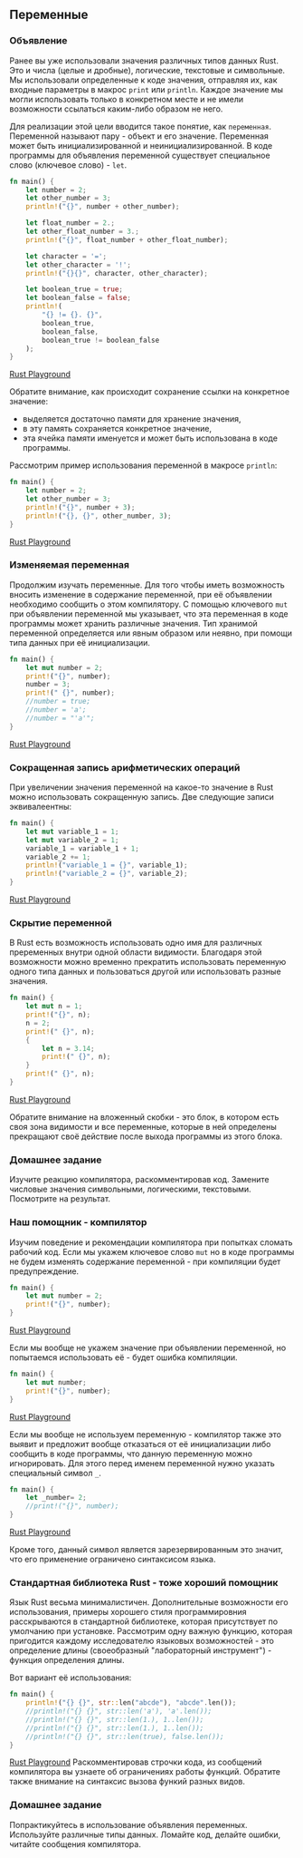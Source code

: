 ## Переменные

### Объявление

Ранее вы уже использовали значения различных типов данных Rust. Это и числа (целые 
и дробные), логические, текстовые и символьные. Мы использовали определенные к коде
значения, отправляя их, как входные параметры в макрос `print` или `println`. 
Каждое значение мы могли использовать только в конкретном месте и не имели возможности
ссылаться каким-либо образом не него. 

Для реализации этой цели вводится такое понятие, как `переменная`. Переменной называют
пару - объект и его значение. Переменная может быть инициализированной и неинициализированной.
В коде программы для объявления переменной существует специальное слово (ключевое слово) - `let`.

```rust
fn main() {
    let number = 2;
    let other_number = 3;
    println!("{}", number + other_number);

    let float_number = 2.;
    let other_float_number = 3.;
    println!("{}", float_number + other_float_number);

    let character = '=';
    let other_character = '!';
    println!("{}{}", character, other_character);

    let boolean_true = true;
    let boolean_false = false;
    println!(
        "{} != {}. {}",
        boolean_true,
        boolean_false,
        boolean_true != boolean_false
    );
}

```
[Rust Playground](https://play.rust-lang.org/?gist=5c4b6775689f23aefefccc20aae27539&version=stable&mode=debug&edition=2015)

Обратите внимание, как происходит сохранение ссылки на конкретное значение:
- выделяется достаточно памяти для хранение значения,
- в эту память сохраняется конкретное значение,
- эта ячейка памяти именуется и может быть использована в коде программы.

Рассмотрим пример использования переменной в макросе `println`:

```rust
fn main() {
    let number = 2;
    let other_number = 3;
    println!("{}", number + 3);
    println!("{}, {}", other_number, 3);
}

```
[Rust Playground](https://play.rust-lang.org/?gist=aa06d607e573b47d4b72aca80c241fbb&version=stable&mode=debug&edition=2015)

### Изменяемая переменная

Продолжим изучать переменные. Для того чтобы иметь возможность вносить изменение в содержание переменной, при её объявлении необходимо сообщить о этом компилятору. С помощью ключевого `mut` при объявлении переменной мы указывает, что эта переменная 
в коде программы может хранить различные значения. Тип хранимой переменной определяется или явным образом или неявно, при помощи 
типа данных при её инициализации.

```rust
fn main() {
    let mut number = 2;
    print!("{}", number);
    number = 3;
    print!(" {}", number);
    //number = true;
    //number = 'a';
    //number = "'a'";
}

```
[Rust Playground](https://play.rust-lang.org/?gist=b835811a58e21c1c2e67d75f1ec7c832&version=stable&mode=debug&edition=2015)

### Сокращенная запись арифметических операций

При увеличении значения переменной на какое-то значение в Rust можно использовать сокращенную запись. Две следующие записи эквивалеентны:

```rust
fn main() {
    let mut variable_1 = 1;
    let mut variable_2 = 1;
    variable_1 = variable_1 + 1;
    variable_2 += 1;
    println!("variable_1 = {}", variable_1);
    println!("variable_2 = {}", variable_2);
}
```
[Rust Playground](https://play.rust-lang.org/?gist=c7d217080163f9b4cdc3e21f15c2548c&version=stable&mode=debug&edition=2015)

### Скрытие переменной

В Rust есть возможность использовать одно имя для различных преременных внутри одной области видимости. Благодаря этой возможности можно временно прекратить использовать переменную одного типа данных и пользоваться другой или использовать разные значения.
```rust
fn main() {
    let mut n = 1;
    print!("{}", n);
    n = 2;
    print!(" {}", n);
    {
        let n = 3.14;
        print!(" {}", n);
    }
    print!(" {}", n);
}
```
[Rust Playground](https://play.rust-lang.org/?gist=9e295dba3ac6e0c3ace2f731e62465ba&version=stable&mode=debug&edition=2015)

Обратите внимание на вложенный скобки - это блок, в котором есть своя зона видимости и все переменные, которые в ней определены прекращают своё действие после выхода программы из этого блока.


### Домашнее задание

Изучите реакцию компилятора, раскомментировав код. Замените числовые значения символьными, логическими, текстовыми. Посмотрите 
на результат.

### Наш помощник - компилятор

Изучим поведение и рекомендации компилятора при попытках сломать рабочий код. Если мы укажем ключевое слово `mut` но в коде программы не будем изменять содержание переменной - при компиляции будет предупреждение.
```rust
fn main() {
    let mut number = 2;
    print!("{}", number);
}

```
[Rust Playground](https://play.rust-lang.org/?gist=4787737201efabe844bb64f7896512e4&version=stable&mode=debug&edition=2015)

Если мы вообще не укажем значение при объявлении переменной, но попытаемся использовать её - будет ошибка компиляции.
```rust
fn main() {
    let mut number;
    print!("{}", number);
}

```
[Rust Playground](https://play.rust-lang.org/?gist=a3a5f6c6953965b4cdd13b6b3bbc69f2&version=stable&mode=debug&edition=2015)

Если мы вообще не используем переменную - компилятор также это выявит и предложит вообще отказаться от её инициализации либо
сообщить в коде программы, что данную переменную можно игнорировать. Для этого перед именем переменной нужно указать специальный 
символ `_`. 
```rust
fn main() {
    let _number= 2;
    //print!("{}", number);
}

```
[Rust Playground](https://play.rust-lang.org/?gist=a1b11b3aacf7aec4276140b7bce3d728&version=stable&mode=debug&edition=2015)


Кроме того, данный символ является зарезервированным это значит, что его применение ограничено синтаксисом языка.

### Стандартная библиотека Rust - тоже хороший помощник

Язык Rust весьма минималистичен. Дополнительные возможности его использования, примеры хорошего стиля программировния расскрываются в стандартной библиотеке, которая присутствует по умолчанию при установке. Рассмотрим одну важную функцию, которая пригодится каждому исследователю языковых возможностей - это определение длины (своеобразный "лабораторный инструмент")  - функция определения длины.

Вот вариант её использования:

```rust
fn main() {
    println!("{} {}", str::len("abcde"), "abcde".len());
    //println!("{} {}", str::len('a'), 'a'.len());
    //println!("{} {}", str::len(1.), 1..len());
    //println!("{} {}", str::len(1.), 1..len());
    //println!("{} {}", str::len(true), false.len());
}
```
[Rust Playground](https://play.rust-lang.org/?gist=21be91d81f20db1ae0208440576224af&version=stable&mode=debug&edition=2015)
Раскомментировав строчки кода, из сообщений компилятора вы узнаете об ограничениях работы функций. Обратите также внимание на синтаксис вызова функий разных видов.

### Домашнее задание

Попрактикуйтесь в использование объявления переменных. Используйте различные типы данных. Ломайте код, делайте ошибки, читайте сообщения компилятора.

